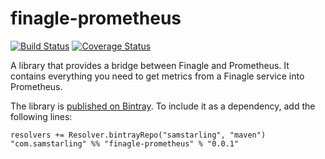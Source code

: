 # finagle-prometheus

[![Build Status](https://travis-ci.org/samstarling/finagle-prometheus.svg?branch=master)](https://travis-ci.org/samstarling/finagle-prometheus) [![Coverage Status](https://coveralls.io/repos/github/samstarling/finagle-prometheus/badge.svg?branch=master)](https://coveralls.io/github/samstarling/finagle-prometheus?branch=master)

A library that provides a bridge between Finagle and Prometheus. It contains everything you need to get metrics from a Finagle service into Prometheus.

The library is [published on Bintray](https://bintray.com/samstarling/maven/finagle-prometheus). To include it as a dependency, add the following lines:

```
resolvers += Resolver.bintrayRepo("samstarling", "maven")
"com.samstarling" %% "finagle-prometheus" % "0.0.1"
```
